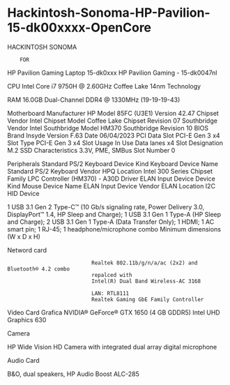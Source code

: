 # Hackintosh-Sonoma-HP-Pavilion-15-dk00xxxx-OpenCore

HACKINTOSH SONOMA
        
        FOR

HP Pavilion Gaming Laptop 15-dk0xxx
HP Pavilion Gaming - 15-dk0047nl 

CPU
	Intel Core i7 9750H @ 2.60GHz
	Coffee Lake 14nm Technology

RAM
	16.0GB Dual-Channel DDR4 @ 1330MHz (19-19-19-43)

Motherboard
	Manufacturer	HP
	Model	85FC (U3E1)
	Version	42.47
	Chipset Vendor	Intel
	Chipset Model	Coffee Lake
	Chipset Revision	07
	Southbridge Vendor	Intel
	Southbridge Model	HM370
	Southbridge Revision	10
		BIOS
			Brand	Insyde
			Version	F.63
			Date	06/04/2023
		PCI Data
				Slot PCI-E Gen 3 x4
					Slot Type	PCI-E Gen 3 x4
					Slot Usage	In Use
					Data lanes	x4
					Slot Designation	M.2 SSD
					Characteristics	3.3V, PME, SMBus
					Slot Number	0


Peripherals
		Standard PS/2 Keyboard
			Device Kind	Keyboard
			Device Name	Standard PS/2 Keyboard
			Vendor	HPQ
			Location	Intel 300 Series Chipset Family LPC Controller (HM370) - A30D
				Driver
		ELAN Input Device
			Device Kind	Mouse
			Device Name	ELAN Input Device
			Vendor	ELAN
			Location	I2C HID Device

1 USB 3.1 Gen 2 Type-C™ (10 Gb/s signaling rate, Power Delivery 3.0, DisplayPort™ 1.4, HP Sleep and Charge); 1 USB 3.1 Gen 1 Type-A (HP Sleep and Charge); 2 USB 3.1 Gen 1 Type-A (Data Transfer Only); 1 HDMI; 1 AC smart pin; 1 RJ-45; 1 headphone/microphone combo
Minimum dimensions (W x D x H)


Netword card
				
                               Realtek 802.11b/g/n/a/ac (2x2) and Bluetooth® 4.2 combo
                               repalced with 
                               Intel(R) Dual Band Wireless-AC 3168
			       
                               LAN: RTL8111                               
                               Realtek Gaming GbE Family Controller

Video Card
                                Grafica NVIDIA® GeForce® GTX 1650 (4 GB GDDR5)
                                Intel UHD Graphics 630


Camera

HP Wide Vision HD Camera with integrated dual array digital microphone

Audio Card

B&O, dual speakers, HP Audio Boost ALC-285
